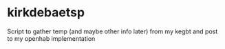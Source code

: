 # kirkdebaetsp
Script to gather temp (and maybe other info later) from my kegbt and post to my openhab implementation
